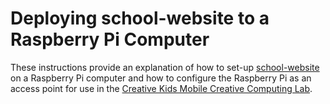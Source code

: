 # Deploying school-website to a Raspberry Pi Computer

These instructions provide an explanation of how to set-up [school-website](https://github.com/CreativeKids/school-website) on a Raspberry Pi computer and how to configure the Raspberry Pi as an access point for use in the [Creative Kids Mobile Creative Computing Lab](http://www.creativekidssa.com.au/gh/mobilecclab.html).
